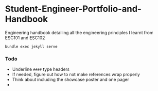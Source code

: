 # Student-Engineer-Portfolio-and-Handbook
Engineering handbook detailing all the engineering principles I learnt from ESC101 and ESC102

`bundle exec jekyll serve`

### Todo
- Underline `####` type headers
- If needed, figure out how to not make references wrap properly
- Think about including the showcase poster and one pager
-
